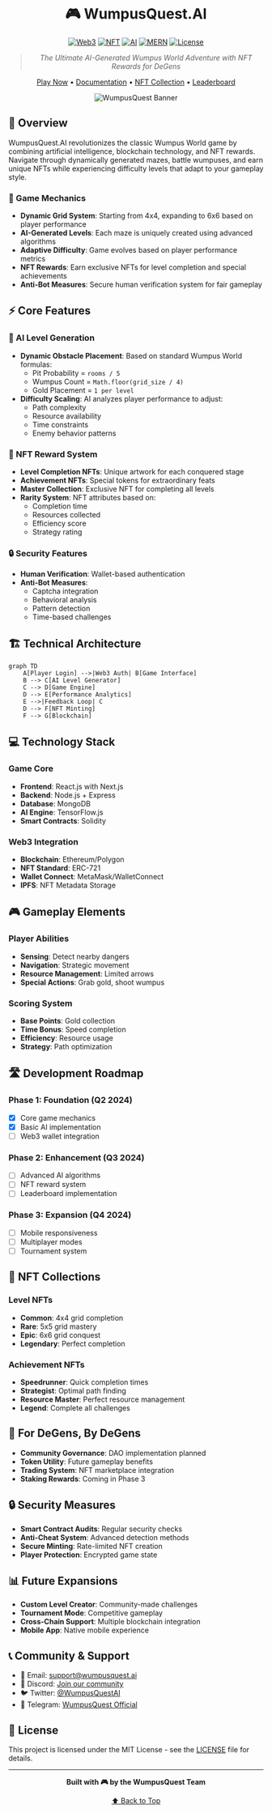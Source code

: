 <div align="center">
 
# 🎮 WumpusQuest.AI

[![Web3](https://img.shields.io/badge/Web3-Enabled-blue?style=for-the-badge&logo=web3.js)](https://web3js.readthedocs.io/)
[![NFT](https://img.shields.io/badge/NFT-Rewards-purple?style=for-the-badge&logo=ethereum)](https://ethereum.org/)
[![AI](https://img.shields.io/badge/AI-Powered-red?style=for-the-badge&logo=tensorflow)](https://tensorflow.org/)
[![MERN](https://img.shields.io/badge/MERN-Stack-green?style=for-the-badge&logo=mongodb)](https://www.mongodb.com/)
[![License](https://img.shields.io/badge/license-MIT-green?style=for-the-badge)](LICENSE)

> *The Ultimate AI-Generated Wumpus World Adventure with NFT Rewards for DeGens*

[Play Now](#) • [Documentation](#) • [NFT Collection](#) • [Leaderboard](#)

![WumpusQuest Banner](https://via.placeholder.com/1200x400?text=WumpusQuest.AI:+Web3+Gaming+Evolved)

</div>

## 🌟 Overview

WumpusQuest.AI revolutionizes the classic Wumpus World game by combining artificial intelligence, blockchain technology, and NFT rewards. Navigate through dynamically generated mazes, battle wumpuses, and earn unique NFTs while experiencing difficulty levels that adapt to your gameplay style.

### 🎯 Game Mechanics

- **Dynamic Grid System**: Starting from 4x4, expanding to 6x6 based on player performance
- **AI-Generated Levels**: Each maze is uniquely created using advanced algorithms
- **Adaptive Difficulty**: Game evolves based on player performance metrics
- **NFT Rewards**: Earn exclusive NFTs for level completion and special achievements
- **Anti-Bot Measures**: Secure human verification system for fair gameplay

## ⚡ Core Features

### 🤖 AI Level Generation
- **Dynamic Obstacle Placement**: Based on standard Wumpus World formulas:
  - Pit Probability = `rooms / 5`
  - Wumpus Count = `Math.floor(grid_size / 4)`
  - Gold Placement = `1 per level`
- **Difficulty Scaling**: AI analyzes player performance to adjust:
  - Path complexity
  - Resource availability
  - Time constraints
  - Enemy behavior patterns

### 🎨 NFT Reward System
- **Level Completion NFTs**: Unique artwork for each conquered stage
- **Achievement NFTs**: Special tokens for extraordinary feats
- **Master Collection**: Exclusive NFT for completing all levels
- **Rarity System**: NFT attributes based on:
  - Completion time
  - Resources collected
  - Efficiency score
  - Strategy rating

### 🔒 Security Features
- **Human Verification**: Wallet-based authentication
- **Anti-Bot Measures**: 
  - Captcha integration
  - Behavioral analysis
  - Pattern detection
  - Time-based challenges

## 🏗️ Technical Architecture

```mermaid
graph TD
    A[Player Login] -->|Web3 Auth| B[Game Interface]
    B --> C[AI Level Generator]
    C --> D[Game Engine]
    D --> E[Performance Analytics]
    E -->|Feedback Loop| C
    D --> F[NFT Minting]
    F --> G[Blockchain]
```

## 💻 Technology Stack

### Game Core
- **Frontend**: React.js with Next.js
- **Backend**: Node.js + Express
- **Database**: MongoDB
- **AI Engine**: TensorFlow.js
- **Smart Contracts**: Solidity

### Web3 Integration
- **Blockchain**: Ethereum/Polygon
- **NFT Standard**: ERC-721
- **Wallet Connect**: MetaMask/WalletConnect
- **IPFS**: NFT Metadata Storage

## 🎮 Gameplay Elements

### Player Abilities
- **Sensing**: Detect nearby dangers
- **Navigation**: Strategic movement
- **Resource Management**: Limited arrows
- **Special Actions**: Grab gold, shoot wumpus

### Scoring System
- **Base Points**: Gold collection
- **Time Bonus**: Speed completion
- **Efficiency**: Resource usage
- **Strategy**: Path optimization

## 🛣️ Development Roadmap

### Phase 1: Foundation (Q2 2024)
- [x] Core game mechanics
- [x] Basic AI implementation
- [ ] Web3 wallet integration

### Phase 2: Enhancement (Q3 2024)
- [ ] Advanced AI algorithms
- [ ] NFT reward system
- [ ] Leaderboard implementation

### Phase 3: Expansion (Q4 2024)
- [ ] Mobile responsiveness
- [ ] Multiplayer modes
- [ ] Tournament system

## 🎨 NFT Collections

### Level NFTs
- **Common**: 4x4 grid completion
- **Rare**: 5x5 grid mastery
- **Epic**: 6x6 grid conquest
- **Legendary**: Perfect completion

### Achievement NFTs
- **Speedrunner**: Quick completion times
- **Strategist**: Optimal path finding
- **Resource Master**: Perfect resource management
- **Legend**: Complete all challenges

## 🤝 For DeGens, By DeGens

- **Community Governance**: DAO implementation planned
- **Token Utility**: Future gameplay benefits
- **Trading System**: NFT marketplace integration
- **Staking Rewards**: Coming in Phase 3

## 🔒 Security Measures

- **Smart Contract Audits**: Regular security checks
- **Anti-Cheat System**: Advanced detection methods
- **Secure Minting**: Rate-limited NFT creation
- **Player Protection**: Encrypted game state

## 📊 Future Expansions

- **Custom Level Creator**: Community-made challenges
- **Tournament Mode**: Competitive gameplay
- **Cross-Chain Support**: Multiple blockchain integration
- **Mobile App**: Native mobile experience

## 📞 Community & Support

- 📧 Email: support@wumpusquest.ai
- 💬 Discord: [Join our community](#)
- 🐦 Twitter: [@WumpusQuestAI](#)
- 📱 Telegram: [WumpusQuest Official](#)

## 📄 License

This project is licensed under the MIT License - see the [LICENSE](LICENSE) file for details.

---

<div align="center">

**Built with 🎮 by the WumpusQuest Team**

[⬆ Back to Top](#-wumpusquestai)

</div>

